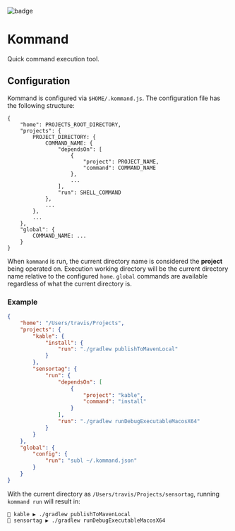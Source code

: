 ![badge][badge-mac]

# Kommand

Quick command execution tool.

## Configuration

Kommand is configured via `$HOME/.kommand.js`. The configuration file has the following structure:

```
{
    "home": PROJECTS_ROOT_DIRECTORY,
    "projects": {
        PROJECT_DIRECTORY: {
            COMMAND_NAME: {
                "dependsOn": [
                    {
                        "project": PROJECT_NAME,
                        "command": COMMAND_NAME
                    },
                    ...
                ],
                "run": SHELL_COMMAND
            },
            ...
        },
        ...
    },
    "global": {
        COMMAND_NAME: ...
    }
}
```

When `kommand` is run, the current directory name is considered the **project** being operated on.
Execution working directory will be the current directory name relative to the configured `home`.
`global` commands are available regardless of what the current directory is.

### Example

```json
{
    "home": "/Users/travis/Projects",
    "projects": {
        "kable": {
            "install": {
                "run": "./gradlew publishToMavenLocal"
            }
        },
        "sensortag": {
            "run": {
                "dependsOn": [
                    {
                        "project": "kable",
                        "command": "install"
                    }
                ],
                "run": "./gradlew runDebugExecutableMacosX64"
            }
        }
    },
    "global": {
        "config": {
            "run": "subl ~/.kommand.json"
        }
    }
}
```

With the current directory as `/Users/travis/Projects/sensortag`, running `kommand run` will result in:

```
🏃 kable ▶ ./gradlew publishToMavenLocal
🏃 sensortag ▶ ./gradlew runDebugExecutableMacosX64
```


[badge-android]: http://img.shields.io/badge/platform-android-6EDB8D.svg?style=flat
[badge-ios]: http://img.shields.io/badge/platform-ios-CDCDCD.svg?style=flat
[badge-js]: http://img.shields.io/badge/platform-js-F8DB5D.svg?style=flat
[badge-jvm]: http://img.shields.io/badge/platform-jvm-DB413D.svg?style=flat
[badge-linux]: http://img.shields.io/badge/platform-linux-2D3F6C.svg?style=flat
[badge-windows]: http://img.shields.io/badge/platform-windows-4D76CD.svg?style=flat
[badge-mac]: http://img.shields.io/badge/platform-macos-111111.svg?style=flat
[badge-watchos]: http://img.shields.io/badge/platform-watchos-C0C0C0.svg?style=flat
[badge-tvos]: http://img.shields.io/badge/platform-tvos-808080.svg?style=flat
[badge-wasm]: https://img.shields.io/badge/platform-wasm-624FE8.svg?style=flat
